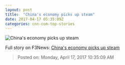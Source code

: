 ```yaml
---
layout: post
title:  "China's economy picks up steam"
date: 2017-04-17 05:35:09Z
categories: cnn-com-top-stories
---
```


![China's economy picks up steam](http://i2.cdn.turner.com/money/dam/assets/170416223433-china-gdp-780x439.jpg)




Full story on F3News: [China's economy picks up steam](http://www.f3nws.com/n/unqhWJ)

> Posted on: Monday, April 17, 2017 10:35:09 AM

